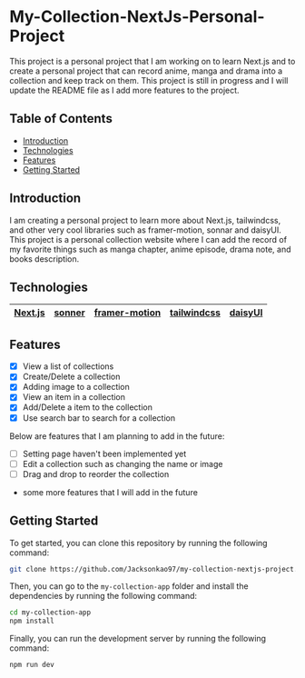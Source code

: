# My-Collection-NextJs-Personal-Project

This project is a personal project that I am working on to learn Next.js and to create a personal project that can record anime, manga and drama into a collection and keep track on them. This project is still in progress and I will update the README file as I add more features to the project.

## Table of Contents
- [Introduction](#introduction)
- [Technologies](#technologies)
- [Features](#features)
- [Getting Started](#getting-started)

## Introduction

I am creating a personal project to learn more about Next.js, tailwindcss, and other very cool libraries such as framer-motion, sonnar and daisyUI. This project is a personal collection website where I can add the record of my favorite things such as manga chapter, anime episode, drama note, and books description.

## Technologies

| [Next.js](https://nextjs.org/) | [sonner](https://github.com/emilkowalski/sonner) | [framer-motion](https://www.framer.com/motion/) | [tailwindcss](https://tailwindcss.com/) | [daisyUI](https://daisyui.com/) |
|---------|--------|---------------|-------------|---------|

## Features

- [x] View a list of collections
- [x] Create/Delete a collection
- [x] Adding image to a collection
- [x] View an item in a collection
- [x] Add/Delete a item to the collection
- [x] Use search bar to search for a collection

Below are features that I am planning to add in the future:

- [ ] Setting page haven't been implemented yet
- [ ] Edit a collection such as changing the name or image
- [ ] Drag and drop to reorder the collection
- some more features that I will add in the future

## Getting Started

To get started, you can clone this repository by running the following command:

```bash
git clone https://github.com/Jacksonkao97/my-collection-nextjs-project.git
```

Then, you can go to the `my-collection-app` folder and install the dependencies by running the following command:

```bash
cd my-collection-app
npm install
```

Finally, you can run the development server by running the following command:

```bash
npm run dev
```